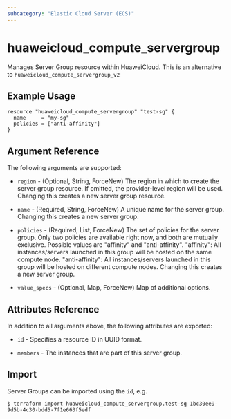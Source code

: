 ```yaml
---
subcategory: "Elastic Cloud Server (ECS)"
---
```


# huaweicloud\_compute\_servergroup

Manages Server Group resource within HuaweiCloud.
This is an alternative to `huaweicloud_compute_servergroup_v2`

## Example Usage

```hcl
resource "huaweicloud_compute_servergroup" "test-sg" {
  name     = "my-sg"
  policies = ["anti-affinity"]
}
```

## Argument Reference

The following arguments are supported:

* `region` - (Optional, String, ForceNew) The region in which to create the server group resource. If omitted, the provider-level region will be used. Changing this creates a new server group resource.

* `name` - (Required, String, ForceNew) A unique name for the server group. Changing this creates
    a new server group.

* `policies` - (Required, List, ForceNew) The set of policies for the server group. Only two
    policies are available right now, and both are mutually exclusive. Possible values are "affinity" and "anti-affinity". 
    "affinity": All instances/servers launched in this group will be hosted on the same compute node.
    "anti-affinity": All instances/servers launched in this group will be hosted on different compute nodes.
    Changing this creates a new server group.

* `value_specs` - (Optional, Map, ForceNew) Map of additional options.

## Attributes Reference

In addition to all arguments above, the following attributes are exported:

* `id` - Specifies a resource ID in UUID format.

* `members` - The instances that are part of this server group.

## Import

Server Groups can be imported using the `id`, e.g.

```
$ terraform import huaweicloud_compute_servergroup.test-sg 1bc30ee9-9d5b-4c30-bdd5-7f1e663f5edf
```
